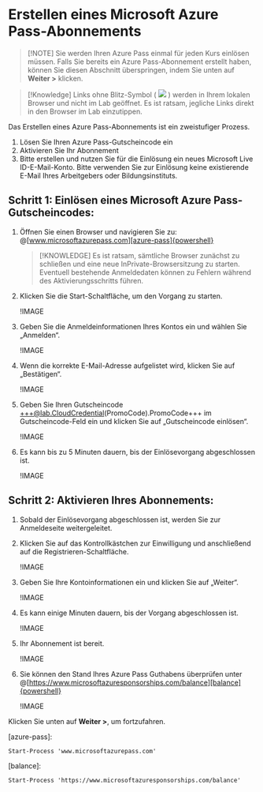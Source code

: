 # Erstellen eines Microsoft Azure Pass-Abonnements

> [!NOTE] Sie werden Ihren Azure Pass einmal für jeden Kurs einlösen müssen. Falls Sie bereits ein Azure Pass-Abonnement erstellt haben, können Sie diesen Abschnitt überspringen, indem Sie unten auf **Weiter >** klicken.

> [!Knowledge] Links ohne Blitz-Symbol ( ![](https://raw.githubusercontent.com/LODSContent/ESI/master/Images/BoltIcon.png) )  werden in Ihrem lokalen Browser und nicht im Lab geöffnet. Es ist ratsam, jegliche Links direkt in den Browser im Lab einzutippen.

Das Erstellen eines Azure Pass-Abonnements ist ein zweistufiger Prozess.

1. Lösen Sie Ihren Azure Pass-Gutscheincode ein  
1. Aktivieren Sie Ihr Abonnement
1. Bitte erstellen und nutzen Sie für die Einlösung ein neues Microsoft Live ID-E-Mail-Konto. Bitte verwenden Sie zur Einlösung keine existierende E-Mail Ihres Arbeitgebers oder Bildungsinstituts. 

## Schritt 1: Einlösen eines Microsoft Azure Pass-Gutscheincodes:

1. Öffnen Sie einen Browser und navigieren Sie zu: @[www.microsoftazurepass.com][azure-pass]{powershell}

    > [!KNOWLEDGE] Es ist ratsam, sämtliche Browser zunächst zu schließen und eine neue InPrivate-Browsersitzung zu starten. Eventuell bestehende Anmeldedaten können zu Fehlern während des Aktivierungsschritts führen.

1. Klicken Sie die Start-Schaltfläche, um den Vorgang zu starten.
	
    !IMAGE[](https://lodmanuals.blob.core.windows.net/manuals/LODS%20Media/Azure%20Pass%20How-To/Updated_04_28_2020/1.jpg)	

1. Geben Sie die Anmeldeinformationen Ihres Kontos ein und wählen Sie „Anmelden“.

    !IMAGE[](https://lodmanuals.blob.core.windows.net/manuals/LODS%20Media/Azure%20Pass%20How-To/Updated_04_28_2020/2.jpg)
	
1. Wenn die korrekte E-Mail-Adresse aufgelistet wird, klicken Sie auf „Bestätigen“.

    !IMAGE[](https://lodmanuals.blob.core.windows.net/manuals/LODS%20Media/Azure%20Pass%20How-To/Updated_04_28_2020/3.jpg)
	
1. Geben Sie Ihren Gutscheincode +++@lab.CloudCredential(PromoCode).PromoCode+++ im Gutscheincode-Feld ein und klicken Sie auf „Gutscheincode einlösen“.

    !IMAGE[](https://lodmanuals.blob.core.windows.net/manuals/LODS%20Media/Azure%20Pass%20How-To/Updated_04_28_2020/4.jpg)
	
1. Es kann bis zu 5 Minuten dauern, bis der Einlösevorgang abgeschlossen ist.

    !IMAGE[](https://lodmanuals.blob.core.windows.net/manuals/LODS%20Media/Azure%20Pass%20How-To/Updated_04_28_2020/5.jpg)
	
## Schritt 2: Aktivieren Ihres Abonnements:

1. Sobald der Einlösevorgang abgeschlossen ist, werden Sie zur Anmeldeseite weitergeleitet.

1. Klicken Sie auf das Kontrollkästchen zur Einwilligung und anschließend auf die Registrieren-Schaltfläche.

    !IMAGE[](https://lodmanuals.blob.core.windows.net/manuals/LODS%20Media/Azure%20Pass%20How-To/Updated_12_4_2020/Screenshot_4.jpg)
	
1. Geben Sie Ihre Kontoinformationen ein und klicken Sie auf „Weiter“.

    !IMAGE[](https://lodmanuals.blob.core.windows.net/manuals/LODS%20Media/Azure%20Pass%20How-To/Updated_12_4_2020/Screenshot_1.jpg)
1. Es kann einige Minuten dauern, bis der Vorgang abgeschlossen ist.
    
    !IMAGE[](https://lodmanuals.blob.core.windows.net/manuals/LODS%20Media/Azure%20Pass%20How-To/Updated_12_4_2020/Screenshot_3.jpg)
	
1. Ihr Abonnement ist bereit.
	
    !IMAGE[](https://lodmanuals.blob.core.windows.net/manuals/LODS%20Media/Azure%20Pass%20How-To/Updated_04_28_2020/8.jpg)
    
1. Sie können den Stand Ihres Azure Pass Guthabens überprüfen unter @[https://www.microsoftazuresponsorships.com/balance][balance]{powershell}

    !IMAGE[](https://lodmanuals.blob.core.windows.net/manuals/LODS%20Media/Azure%20Pass%20How-To/Updated_04_28_2020/9.jpg)
    
Klicken Sie unten auf **Weiter >**, um fortzufahren.

[azure-pass]:
```
Start-Process 'www.microsoftazurepass.com'
```

[balance]:
```
Start-Process 'https://www.microsoftazuresponsorships.com/balance'
```
